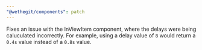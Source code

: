```yaml
---
"@wethegit/components": patch
---
```


Fixes an issue with the InViewItem component, where the delays were being caluculated incorrectly. For example, using a delay value of `8` would return a `0.4s` value instead of a `0.8s` value.
